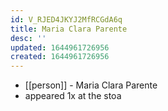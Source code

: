 ```yaml
---
id: V_RJED4JKYJ2MfRCGdA6q
title: Maria Clara Parente
desc: ''
updated: 1644961726956
created: 1644961726956
---
```



- [[person]] - Maria Clara Parente
- appeared 1x at the stoa
